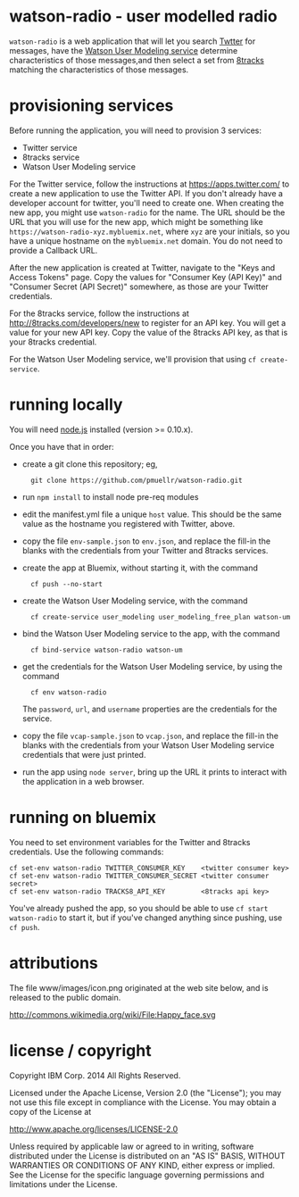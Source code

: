 watson-radio - user modelled radio
================================================================================

`watson-radio` is a web application that will let you search
[Twtter](https://twitter.com/) for messages, have the
[Watson User Modeling service](http://www.ibm.com/smarterplanet/us/en/ibmwatson/developercloud/doc/systemuapi/)
determine characteristics of those messages,and then select a set from
[8tracks](http://8tracks.com/) matching the characteristics of those messages.



provisioning services
================================================================================

Before running the application, you will need to provision 3 services:

* Twitter service
* 8tracks service
* Watson User Modeling service

For the Twitter service, follow the instructions at <https://apps.twitter.com/>
to create a new application to use the Twitter API.  If you don't already have
a developer account for twitter, you'll need to create one.  When creating the
new app, you might use `watson-radio` for the name.  The URL should be the URL that
you will use for the new app, which might be something like
`https://watson-radio-xyz.mybluemix.net`, where `xyz` are your initials, so you have
a unique hostname on the `mybluemix.net` domain.  You do not need to provide
a Callback URL.

After the new application is created at Twitter, navigate to the "Keys and
Access Tokens" page.  Copy the values for "Consumer Key (API Key)" and
"Consumer Secret (API Secret)" somewhere, as those are your Twitter credentials.

For the 8tracks service, follow the instructions at
<http://8tracks.com/developers/new> to register for an API key.  You will get
a value for your new API key.  Copy the value of the 8tracks API key, as that
is your 8tracks credential.

For the Watson User Modeling service, we'll provision that using
`cf create-service`.



running locally
================================================================================

You will need [node.js](http://nodejs.org/) installed (version &gt;= 0.10.x).

Once you have that in order:

* create a git clone this repository; eg,

        git clone https://github.com/pmuellr/watson-radio.git

* run `npm install` to install node pre-req modules

* edit the manifest.yml file a unique `host` value.  This should be the same
  value as the hostname you registered with Twitter, above.

* copy the file `env-sample.json` to `env.json`, and replace the fill-in
  the blanks with the credentials from your Twitter and 8tracks services.

* create the app at Bluemix, without starting it, with the command

        cf push --no-start

* create the Watson User Modeling service, with the command

        cf create-service user_modeling user_modeling_free_plan watson-um

* bind the Watson User Modeling service to the app, with the command

        cf bind-service watson-radio watson-um

* get the credentials for the Watson User Modeling service, by using the command

        cf env watson-radio

  The `password`, `url`, and `username` properties are the credentials for
  the service.

* copy the file `vcap-sample.json` to `vcap.json`, and replace the fill-in
  the blanks with the credentials from your Watson User Modeling service
  credentials that were just printed.

* run the app using `node server`, bring up the URL it prints to interact with
  the application in a web browser.



running on bluemix
================================================================================

You need to set environment variables for the Twitter and 8tracks credentials.
Use the following commands:

    cf set-env watson-radio TWITTER_CONSUMER_KEY    <twitter consumer key>
    cf set-env watson-radio TWITTER_CONSUMER_SECRET <twitter consumer secret>
    cf set-env watson-radio TRACKS8_API_KEY         <8tracks api key>

You've already pushed the app, so you should be able to use `cf start watson-radio`
to start it, but if you've changed anything since pushing, use `cf push`.



attributions
================================================================================

The file www/images/icon.png originated at the web site below, and is released
to the public domain.

<http://commons.wikimedia.org/wiki/File:Happy_face.svg>



license / copyright
================================================================================

Copyright IBM Corp. 2014 All Rights Reserved.

Licensed under the Apache License, Version 2.0 (the "License");
you may not use this file except in compliance with the License.
You may obtain a copy of the License at

<http://www.apache.org/licenses/LICENSE-2.0>

Unless required by applicable law or agreed to in writing, software
distributed under the License is distributed on an "AS IS" BASIS,
WITHOUT WARRANTIES OR CONDITIONS OF ANY KIND, either express or implied.
See the License for the specific language governing permissions and
limitations under the License.
